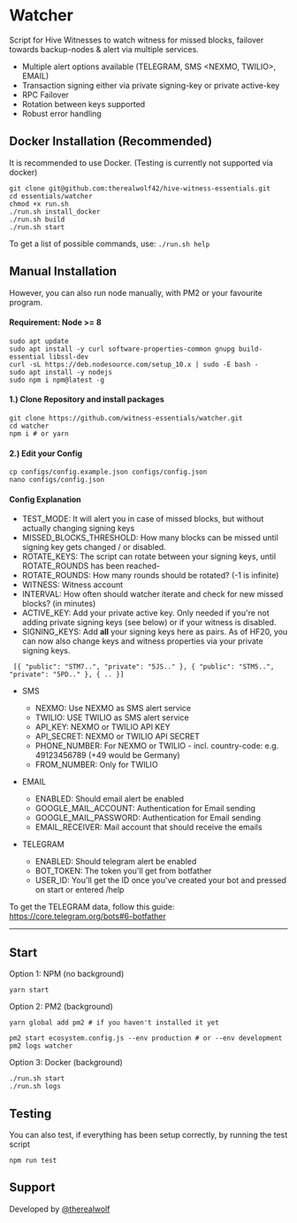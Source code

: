 # Watcher

Script for Hive Witnesses to watch witness for missed blocks, failover towards backup-nodes & alert via multiple services.

- Multiple alert options available (TELEGRAM, SMS <NEXMO, TWILIO>, EMAIL)
- Transaction signing either via private signing-key or private active-key
- RPC Failover
- Rotation between keys supported
- Robust error handling

## Docker Installation (Recommended)

It is recommended to use Docker. (Testing is currently not supported via docker)

```
git clone git@github.com:therealwolf42/hive-witness-essentials.git
cd essentials/watcher
chmod +x run.sh
./run.sh install_docker
./run.sh build
./run.sh start
```

To get a list of possible commands, use: `./run.sh help`

## Manual Installation

However, you can also run node manually, with PM2 or your favourite program.

#### Requirement: Node >= 8

```
sudo apt update
sudo apt install -y curl software-properties-common gnupg build-essential libssl-dev
curl -sL https://deb.nodesource.com/setup_10.x | sudo -E bash -
sudo apt install -y nodejs
sudo npm i npm@latest -g
```

#### 1.) Clone Repository and install packages

```
git clone https://github.com/witness-essentials/watcher.git
cd watcher
npm i # or yarn
```

#### 2.) Edit your Config

```
cp configs/config.example.json configs/config.json
nano configs/config.json
```

#### Config Explanation

- TEST_MODE: It will alert you in case of missed blocks, but without actually changing signing keys
- MISSED_BLOCKS_THRESHOLD: How many blocks can be missed until signing key gets changed / or disabled.
- ROTATE_KEYS: The script can rotate between your signing keys, until ROTATE_ROUNDS has been reached-
- ROTATE_ROUNDS: How many rounds should be rotated? (-1 is infinite)
- WITNESS: Witness account
- INTERVAL: How often should watcher iterate and check for new missed blocks? (in minutes)
- ACTIVE_KEY: Add your private active key. Only needed if you're not adding private signing keys (see below) or if your witness is disabled.
- SIGNING_KEYS: Add **all** your signing keys here as pairs. As of HF20, you can now also change keys and witness properties via your private signing keys.

```
 [{ "public": "STM7..", "private": "5JS.." }, { "public": "STM5..", "private": "5PD.." }, { .. }]
```

- SMS

  - NEXMO: Use NEXMO as SMS alert service
  - TWILIO: USE TWILIO as SMS alert service
  - API_KEY: NEXMO or TWILIO API KEY
  - API_SECRET: NEXMO or TWILIO API SECRET
  - PHONE_NUMBER: For NEXMO or TWILIO - incl. country-code: e.g. 49123456789 (+49 would be Germany)
  - FROM_NUMBER: Only for TWILIO

- EMAIL

  - ENABLED: Should email alert be enabled
  - GOOGLE_MAIL_ACCOUNT: Authentication for Email sending
  - GOOGLE_MAIL_PASSWORD: Authentication for Email sending
  - EMAIL_RECEIVER: Mail account that should receive the emails

- TELEGRAM
  - ENABLED: Should telegram alert be enabled
  - BOT_TOKEN: The token you'll get from botfather
  - USER_ID: You'll get the ID once you've created your bot and pressed on start or entered /help

To get the TELEGRAM data, follow this guide: https://core.telegram.org/bots#6-botfather

---

## Start

Option 1: NPM (no background)

```
yarn start
```

Option 2: PM2 (background)

```
yarn global add pm2 # if you haven't installed it yet

pm2 start ecosystem.config.js --env production # or --env development
pm2 logs watcher
```

Option 3: Docker (background)

```
./run.sh start
./run.sh logs
```

## Testing

You can also test, if everything has been setup correctly, by running the test script

```
npm run test
```

## Support

Developed by <a href="https://therealwolf.me">@therealwolf</a>
